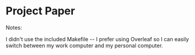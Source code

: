 # Project Paper

Notes:

I didn't use the included Makefile -- I prefer using Overleaf so I can easily switch between my work computer and my personal computer.
